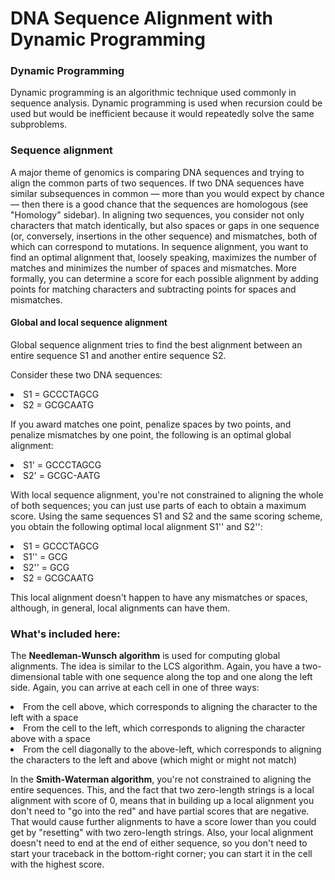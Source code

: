 # DNA Sequence Alignment with Dynamic Programming

<h3>Dynamic Programming</h3>
<p>Dynamic programming is an algorithmic technique used commonly in sequence analysis. Dynamic programming is used when recursion could be used but would be inefficient because it would repeatedly solve the same subproblems.</p>

<h3>Sequence alignment</h3>
<p>A major theme of genomics is comparing DNA sequences and trying to align the common parts of two sequences. If two DNA sequences have similar subsequences in common — more than you would expect by chance — then there is a good chance that the sequences are homologous (see "Homology" sidebar). In aligning two sequences, you consider not only characters that match identically, but also spaces or gaps in one sequence (or, conversely, insertions in the other sequence) and mismatches, both of which can correspond to mutations. In sequence alignment, you want to find an optimal alignment that, loosely speaking, maximizes the number of matches and minimizes the number of spaces and mismatches. More formally, you can determine a score for each possible alignment by adding points for matching characters and subtracting points for spaces and mismatches.</p>

<h4>Global and local sequence alignment</h4>
<p>Global sequence alignment tries to find the best alignment between an entire sequence S1 and another entire sequence S2.</p>

<p>Consider these two DNA sequences:<p>

<li>S1 = GCCCTAGCG</li>
<li>S2 = GCGCAATG</li>

<p>If you award matches one point, penalize spaces by two points, and penalize mismatches by one point, the following is an optimal global alignment:</p>

<li>S1' = GCCCTAGCG</li>
<li>S2' = GCGC-AATG</li>

<p>With local sequence alignment, you're not constrained to aligning the whole of both sequences; you can just use parts of each to obtain a maximum score. Using the same sequences S1 and S2 and the same scoring scheme, you obtain the following optimal local alignment S1'' and S2'':</p>

<li>S1   = GCCCTAGCG</li>
<li>S1'' =       GCG</li>
<li>S2'' =       GCG</li>
<li>S2   =       GCGCAATG</li>

<p>This local alignment doesn't happen to have any mismatches or spaces, although, in general, local alignments can have them.</p>

<h3>What's included here:</h3>

<p>The <b>Needleman-Wunsch algorithm</b> is used for computing global alignments. The idea is similar to the LCS algorithm. Again, you have a two-dimensional table with one sequence along the top and one along the left side. Again, you can arrive at each cell in one of three ways:</p>

<li>From the cell above, which corresponds to aligning the character to the left with a space</li>
<li>From the cell to the left, which corresponds to aligning the character above with a space</li>
<li>From the cell diagonally to the above-left, which corresponds to aligning the characters to the left and above (which might or might not match)</li>

<p>In the <b>Smith-Waterman algorithm</b>, you're not constrained to aligning the entire sequences. This, and the fact that two zero-length strings is a local alignment with score of 0, means that in building up a local alignment you don't need to "go into the red" and have partial scores that are negative. That would cause further alignments to have a score lower than you could get by "resetting" with two zero-length strings. Also, your local alignment doesn't need to end at the end of either sequence, so you don't need to start your traceback in the bottom-right corner; you can start it in the cell with the highest score.</p>
